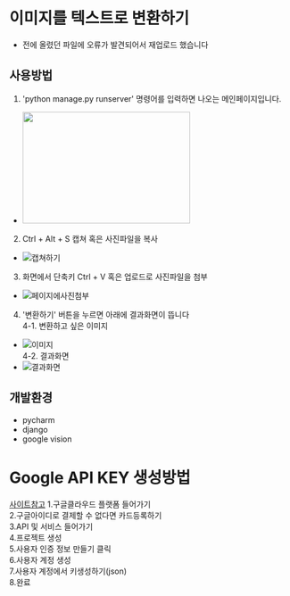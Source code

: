 # 이미지를 텍스트로 변환하기
- 전에 올렸던 파일에 오류가 발견되어서 재업로드 했습니다

## 사용방법

1. 'python manage.py runserver' 명령어를 입력하면 나오는 메인페이지입니다.   
- <img src="https://user-images.githubusercontent.com/51938331/130610903-549c4c42-14ac-4437-aa55-e6ce2d8d37ea.png" width="300" height="200"/>

2. Ctrl + Alt + S 캡쳐 혹은 사진파일을 복사  
- ![캡쳐하기](https://user-images.githubusercontent.com/51938331/130611838-f4a9f734-93b4-404a-b4e4-13bcecf5ed94.png)  

3. 화면에서 단축키 Ctrl + V 혹은 업로드로 사진파일을 첨부 
- ![페이지에사진첨부](https://user-images.githubusercontent.com/51938331/130612263-ca0e1809-792e-4204-946f-edfef76d95a0.png)  

4. '변환하기' 버튼을 누르면 아래에 결과화면이 뜹니다  
4-1. 변환하고 싶은 이미지  
- ![이미지](https://user-images.githubusercontent.com/51938331/130613251-e2afe96e-6aae-4f29-8077-792a81ba93ac.png)  
4-2. 결과화면
- ![결과화면](https://user-images.githubusercontent.com/51938331/130613493-7ae54a87-4a5b-4072-bc17-332aa373fdfa.png)

## 개발환경
- pycharm
- django
- google vision

# Google API KEY 생성방법
[사이트참고](https://coding-factory.tistory.com/47)
1.구글클라우드 플랫폼 들어가기  
2.구글아이디로 결제할 수 없다면 카드등록하기  
3.API 및 서비스 들어가기  
4.프로젝트 생성  
5.사용자 인증 정보 만들기 클릭  
6.사용자 계정 생성  
7.사용자 계정에서 키생성하기(json)  
8.완료  
